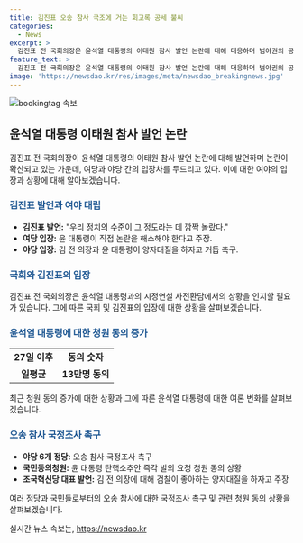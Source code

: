 ```yaml
---
title: 김진표 오송 참사 국조에 거는 회고록 공세 불씨
categories:
  - News
excerpt: >
  김진표 전 국회의장은 윤석열 대통령의 이태원 참사 발언 논란에 대해 대응하며 범야권의 공세를 받았다. 민주당은 윤 대통령이 스스로 해명할 것을 촉구하고, 조국혁신당은 김 전 의장과 윤 대통령이 양자 대질을 하도록 거들었다. 국내 정치적 갈등은 이번 참사에 대한 국정조사를 요구하며 더욱 고조되고 있다. 또한, 윤 대통령의 발언으로 인한 청원 동의가 급증하며 야당의 대응도 강화되고 있다.
feature_text: >
  김진표 전 국회의장은 윤석열 대통령의 이태원 참사 발언 논란에 대해 대응하며 범야권의 공세를 받았다. 민주당은 윤 대통령이 스스로 해명할 것을 촉구하고, 조국혁신당은 김 전 의장과 윤 대통령이 양자 대질을 하도록 거들었다. 국내 정치적 갈등은 이번 참사에 대한 국정조사를 요구하며 더욱 고조되고 있다. 또한, 윤 대통령의 발언으로 인한 청원 동의가 급증하며 야당의 대응도 강화되고 있다.
image: 'https://newsdao.kr/res/images/meta/newsdao_breakingnews.jpg'
---
```


<p><img src="https://newsdao.kr/res/images/meta/newsdao_breakingnews.jpg" alt="bookingtag 속보" /></p>

<h2 data-ke-size="size26">윤석열 대통령 이태원 참사 발언 논란</h2>

<p data-ke-size="size16">김진표 전 국회의장이 윤석열 대통령의 이태원 참사 발언 논란에 대해 발언하며 논란이 확산되고 있는 가운데, 여당과 야당 간의 입장차를 두드리고 있다. 이에 대한 여야의 입장과 상황에 대해 알아보겠습니다.</p>

<h3><b><span style="color: #1a5490;">김진표 발언과 여야 대립</span></b></h3>

<ul>
    <li><b>김진표 발언:</b> "우리 정치의 수준이 그 정도라는 데 깜짝 놀랐다." </li>
    <li><b>여당 입장:</b> 윤 대통령이 직접 논란을 해소해야 한다고 주장.</li>
    <li><b>야당 입장:</b> 김 전 의장과 윤 대통령이 양자대질을 하자고 거듭 촉구.</li>
</ul>

<h3><b><span style="color: #1a5490;">국회와 김진표의 입장</span></b></h3>

<p data-ke-size="size16">김진표 전 국회의장은 윤석열 대통령과의 시정연설 사전환담에서의 상황을 인지할 필요가 있습니다. 그에 따른 국회 및 김진표의 입장에 대한 상황을 살펴보겠습니다.</p>

<h3><b><span style="color: #1a5490;">윤석열 대통령에 대한 청원 동의 증가</span></b></h3>

<table>
    <tr>
        <td style="text-align: center; height: 17px;"><b>27일 이후</b></td>
        <td style="text-align: center; height: 17px;"><b>동의 숫자</b></td>
    </tr>
    <tr>
        <td style="text-align: center; height: 17px;"><b>일평균</b></td>
        <td style="text-align: center; height: 17px;"><b>13만명 동의</b></td>
    </tr>
</table>

<p data-ke-size="size16">최근 청원 동의 증가에 대한 상황과 그에 따른 윤석열 대통령에 대한 여론 변화를 살펴보겠습니다.</p>

<h3><b><span style="color: #1a5490;">오송 참사 국정조사 촉구</span></b></h3>

<ul>
    <li><b>야당 6개 정당:</b> 오송 참사 국정조사 촉구</li>
    <li><b>국민동의청원:</b> 윤 대통령 탄핵소추안 즉각 발의 요청 청원 동의 상황</li>
    <li><b>조국혁신당 대표 발언:</b> 김 전 의장에 대해 검찰이 좋아하는 양자대질을 하자고 주장</li>
</ul>

<p data-ke-size="size16">여러 정당과 국민들로부터의 오송 참사에 대한 국정조사 촉구 및 관련 청원 동의 상황을 살펴보겠습니다.</p>
실시간 뉴스 속보는, <a href="https://newsdao.kr" rel="dofollow">https://newsdao.kr</a>


